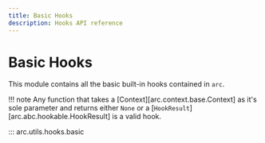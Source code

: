 ```yaml
---
title: Basic Hooks
description: Hooks API reference
---
```


# Basic Hooks

This module contains all the basic built-in hooks contained in `arc`.

!!! note
    Any function that takes a [Context][arc.context.base.Context] as it's sole parameter and returns either `None` or a [`HookResult`][arc.abc.hookable.HookResult] is a valid hook.

::: arc.utils.hooks.basic
